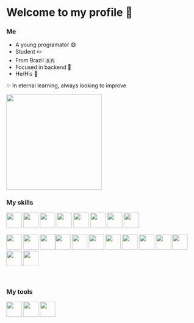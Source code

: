 # Welcome to my profile 👋

### Me
- A young programator 😄
- Student ✏️
- From Brazil 🇧🇷
- Focused in backend 🧱
- He/His 💬

✨ In eternal learning, always looking to improve

<img src="https://media3.giphy.com/media/LY7RTbrtVfuT01MenI/giphy.gif" width="250" />

### My skills
  <img src="https://cdn.jsdelivr.net/gh/devicons/devicon/icons/html5/html5-original.svg" width="40" /> <img src="https://cdn.jsdelivr.net/gh/devicons/devicon/icons/css3/css3-original.svg" width="40" /> <img src="https://cdn.jsdelivr.net/gh/devicons/devicon/icons/react/react-original.svg" width="40" /> <img src="https://cdn.jsdelivr.net/gh/devicons/devicon/icons/electron/electron-original.svg" width="40" /> <img src="https://cdn.jsdelivr.net/gh/devicons/devicon/icons/bootstrap/bootstrap-original.svg" width="40" /> <img src="https://cdn.jsdelivr.net/gh/devicons/devicon/icons/redux/redux-original.svg" width="40" /> <img src="https://cdn.jsdelivr.net/gh/devicons/devicon/icons/webpack/webpack-original.svg" width="40" /> <img src="https://cdn.jsdelivr.net/gh/devicons/devicon/icons/discordjs/discordjs-original.svg" width="40" />

  <img src="https://cdn.jsdelivr.net/gh/devicons/devicon/icons/c/c-original.svg" width="40" /> <img src="https://cdn.jsdelivr.net/gh/devicons/devicon/icons/javascript/javascript-original.svg" width="40" /> <img src="https://cdn.jsdelivr.net/gh/devicons/devicon/icons/typescript/typescript-original.svg" width="40" /><img src="https://cdn.jsdelivr.net/gh/devicons/devicon/icons/express/express-original.svg" width="40" /> <img src="https://cdn.jsdelivr.net/gh/devicons/devicon/icons/git/git-original.svg" width="40" /> <img src="https://cdn.jsdelivr.net/gh/devicons/devicon/icons/nodejs/nodejs-original.svg" width="40" /> <img src="https://cdn.jsdelivr.net/gh/devicons/devicon/icons/mysql/mysql-original.svg" width="40" /> <img src="https://cdn.jsdelivr.net/gh/devicons/devicon/icons/mongodb/mongodb-original.svg" width="40" /> <img src="https://cdn.jsdelivr.net/gh/devicons/devicon/icons/sequelize/sequelize-original.svg" width="40" /> <img src="https://cdn.jsdelivr.net/gh/devicons/devicon/icons/firebase/firebase-plain.svg" width="40" /> <img src="https://cdn.jsdelivr.net/gh/devicons/devicon/icons/docker/docker-original.svg" width="40" /> <img src="https://cdn.jsdelivr.net/gh/devicons/devicon/icons/nginx/nginx-original.svg" width="40" /> <img src="https://cdn.jsdelivr.net/gh/devicons/devicon/icons/linux/linux-original.svg" width="40" />

<br>

### My tools
<img src="https://cdn.jsdelivr.net/gh/devicons/devicon/icons/debian/debian-original.svg" width="40" /> <img src="https://cdn.jsdelivr.net/gh/devicons/devicon/icons/eslint/eslint-original.svg" width="40" /> <img src="https://cdn.jsdelivr.net/gh/devicons/devicon/icons/vscode/vscode-original.svg" width="40" />
